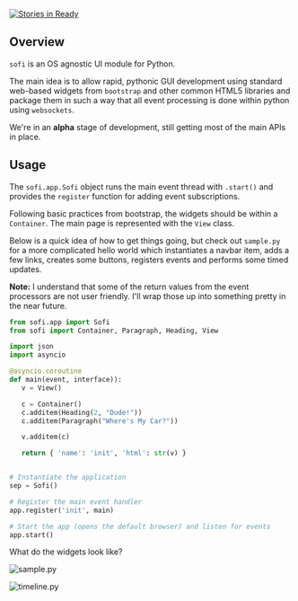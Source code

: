 [![Stories in Ready](https://badge.waffle.io/tryexceptpass/sofi.png?label=ready&title=Ready)](https://waffle.io/tryexceptpass/sofi)
## Overview
`sofi` is an OS agnostic UI module for Python.

The main idea is to allow rapid, pythonic GUI development using standard web-based widgets from `bootstrap` and
other common HTML5 libraries and package them in such a way that all event processing is done within python using
`websockets`.

We're in an **alpha** stage of development, still getting most of the main APIs in place.

## Usage
The `sofi.app.Sofi` object runs the main event thread with `.start()` and provides the `register` function for adding event subscriptions.

Following basic practices from bootstrap, the widgets should be within a `Container`. The main page is represented with the `View` class.

Below is a quick idea of how to get things going, but check out `sample.py` for a more complicated hello world which instantiates a navbar item, adds a few links, creates some buttons, registers events and performs some timed updates.

**Note:** I understand that some of the return values from the event processors are not user friendly. I'll wrap those up into something pretty in the near future.

```python
from sofi.app import Sofi
from sofi import Container, Paragraph, Heading, View

import json
import asyncio

@asyncio.coroutine
def main(event, interface)):
   v = View()

   c = Container()
   c.additem(Heading(2, "Dude!"))
   c.additem(Paragraph("Where's My Car?"))

   v.additem(c)

   return { 'name': 'init', 'html': str(v) }


# Instantiate the application
sep = Sofi()

# Register the main event handler
app.register('init', main)

# Start the app (opens the default browser) and listen for events
app.start()
```

What do the widgets look like?

![sample.py](https://cdn-images-1.medium.com/max/800/1*euug6f885sjtRPOMt_Vc6g.png)

![timeline.py](https://cdn-images-1.medium.com/max/800/1*AmbFclbXWFdIRYbpa0cyBw.png)
